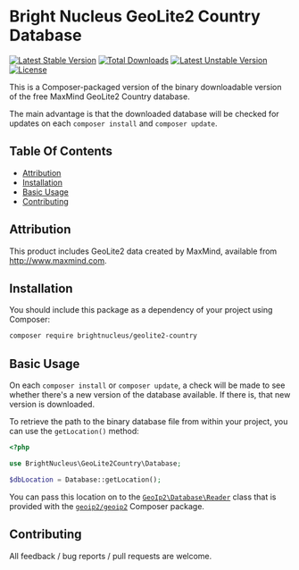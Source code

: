 # Bright Nucleus GeoLite2 Country Database

[![Latest Stable Version](https://poser.pugx.org/brightnucleus/geolite2-country/v/stable)](https://packagist.org/packages/brightnucleus/geolite2-country)
[![Total Downloads](https://poser.pugx.org/brightnucleus/geolite2-country/downloads)](https://packagist.org/packages/brightnucleus/geolite2-country)
[![Latest Unstable Version](https://poser.pugx.org/brightnucleus/geolite2-country/v/unstable)](https://packagist.org/packages/brightnucleus/geolite2-country)
[![License](https://poser.pugx.org/brightnucleus/geolite2-country/license)](https://packagist.org/packages/brightnucleus/geolite2-country)

This is a Composer-packaged version of the binary downloadable version of the free MaxMind GeoLite2 Country database.

The main advantage is that the downloaded database will be checked for updates on each `composer install` and `composer update`.

## Table Of Contents

* [Attribution](#attribution)
* [Installation](#installation)
* [Basic Usage](#basic-usage)
* [Contributing](#contributing)

## Attribution

This product includes GeoLite2 data created by MaxMind, available from
<a href="http://www.maxmind.com">http://www.maxmind.com</a>.

## Installation

You should include this package as a dependency of your project using Composer:

```BASH
composer require brightnucleus/geolite2-country
```

## Basic Usage

On each `composer install` or `composer update`, a check will be made to see whether there's a new version of the database available. If there is, that new version is downloaded.

To retrieve the path to the binary database file from within your project, you can use the `getLocation()` method:

```PHP
<?php

use BrightNucleus\GeoLite2Country\Database;

$dbLocation = Database::getLocation();
```

You can pass this location on to the [`GeoIp2\Database\Reader`](https://github.com/maxmind/GeoIP2-php/blob/master/src/Database/Reader.php) class that is provided with the [`geoip2/geoip2`](https://packagist.org/packages/geoip2/geoip2) Composer package.

## Contributing

All feedback / bug reports / pull requests are welcome.
